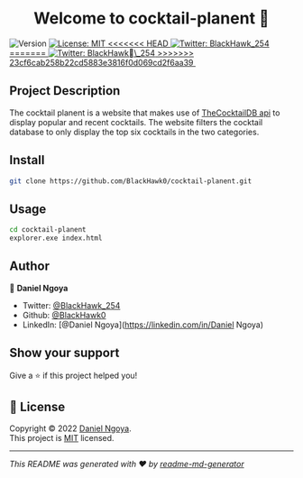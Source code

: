 <h1 align="center">Welcome to cocktail-planent 👋</h1>
<p>
  <img alt="Version" src="https://img.shields.io/badge/version-1.0-blue.svg?cacheSeconds=2592000" />
  <a href="https://opensource.org/osd" target="_blank">
    <img alt="License: MIT" src="https://img.shields.io/badge/License-MIT-yellow.svg" />
  </a>
  <a href="https://twitter.com/BlackHawk_254" target="_blank">
<<<<<<< HEAD
    <img alt="Twitter: BlackHawk_254" src="https://img.shields.io/twitter/follow/BlackHawk_254.svg?style=social" />
=======
    <img alt="Twitter: BlackHawk\_254" src="https://img.shields.io/twitter/follow/BlackHawk\_254.svg?style=social" />
>>>>>>> 23cf6cab258b22cd5883e3816f0d069cd2f6aa39
  </a>
  <a target="_blank" rel="noopener noreferrer nofollow" href="https://camo.githubusercontent.com/b6bb3f6f00fb8fc70a4d321d89fb2299f1ff533b2d0a6876a314b513d2626765/68747470733a2f2f696d672e736869656c64732e696f2f62616467652f4769746875622d626c61636b"><img src="https://camo.githubusercontent.com/b6bb3f6f00fb8fc70a4d321d89fb2299f1ff533b2d0a6876a314b513d2626765/68747470733a2f2f696d672e736869656c64732e696f2f62616467652f4769746875622d626c61636b" alt="" data-canonical-src="https://img.shields.io/badge/Github-black" style="max-width: 100%;"></a>&nbsp;&nbsp;&nbsp;
  <a target="_blank" rel="noopener noreferrer nofollow" href="https://camo.githubusercontent.com/15f187a66c79d6277d9e48d7f47b7463e6aea6e516190ba74ab4095d7e497aca/68747470733a2f2f696d672e736869656c64732e696f2f62616467652f4a6176615363726970742d677265656e"><img src="https://camo.githubusercontent.com/15f187a66c79d6277d9e48d7f47b7463e6aea6e516190ba74ab4095d7e497aca/68747470733a2f2f696d672e736869656c64732e696f2f62616467652f4a6176615363726970742d677265656e" alt="" data-canonical-src="https://img.shields.io/badge/JavaScript-green" style="max-width: 100%;"></a>&nbsp;&nbsp;&nbsp;
  <a target="_blank" rel="noopener noreferrer nofollow" href="https://camo.githubusercontent.com/4457d0014f7f01d512d83859f1208456bc724448563fbb588843f86c631fb061/68747470733a2f2f696d672e736869656c64732e696f2f62616467652f48544d4c2d6f72616e6765"><img src="https://camo.githubusercontent.com/4457d0014f7f01d512d83859f1208456bc724448563fbb588843f86c631fb061/68747470733a2f2f696d672e736869656c64732e696f2f62616467652f48544d4c2d6f72616e6765" alt="" data-canonical-src="https://img.shields.io/badge/HTML-orange" style="max-width: 100%;"></a>&nbsp;&nbsp;&nbsp;
  <a target="_blank" rel="noopener noreferrer nofollow" href="https://camo.githubusercontent.com/278a7779f93bb8a6460e3758afdedaa251f2014a74162f94f816392861ed1cd7/68747470733a2f2f696d672e736869656c64732e696f2f62616467652f4353532d59656c6c6f77"><img src="https://camo.githubusercontent.com/278a7779f93bb8a6460e3758afdedaa251f2014a74162f94f816392861ed1cd7/68747470733a2f2f696d672e736869656c64732e696f2f62616467652f4353532d59656c6c6f77" alt="" data-canonical-src="https://img.shields.io/badge/CSS-Yellow" style="max-width: 100%;"></a></p>
</p>

## Project Description
The cocktail planent is a website that makes use of [TheCocktailDB api](https://www.thecocktaildb.com/api.php) to display popular and recent cocktails. The website filters the cocktail database to only display the top six cocktails in the two categories.

## Install

```sh
git clone https://github.com/BlackHawk0/cocktail-planent.git
```

## Usage

```sh
cd cocktail-planent
explorer.exe index.html
```

## Author

👤 **Daniel Ngoya**

* Twitter: [@BlackHawk_254](https://twitter.com/BlackHawk_254)
* Github: [@BlackHawk0](https://github.com/BlackHawk0)
* LinkedIn: [@Daniel Ngoya](https://linkedin.com/in/Daniel Ngoya)

## Show your support

Give a ⭐️ if this project helped you!

## 📝 License

Copyright © 2022 [Daniel Ngoya](https://github.com/BlackHawk0).<br />
This project is [MIT](https://opensource.org/osd) licensed.

***
_This README was generated with ❤️ by [readme-md-generator](https://github.com/kefranabg/readme-md-generator)_
